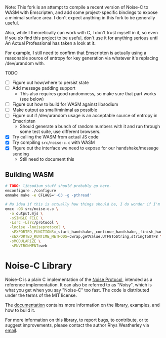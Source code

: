 Note: This fork is an attempt to compile a recent version of Noise-C to WASM with Emscripten, and add some project-specific bindings to expose a minimal surface area. I don't expect anything in this fork to be generally useful.

Also, while I theoretically can work with C, I don't trust myself in it, so even if you _do_ find this project to be useful, don't use it for anything serious until An Actual Professional has taken a look at it.

For example, I still need to confirm that Emscripten is actually using a reasonable source of entropy for key generation via whatever it's replacing /dev/urandom with.

TODO

- [ ] Figure out how/where to persist state
- [ ] Add message padding support
  - This also requires good randomness, so make sure that part works (see below)
- [ ] Figure out how to build for WASM against libsodium
- [ ] Make output as small/minimal as possible
- [ ] Figure out if /dev/urandom usage is an acceptable source of entropy in Emscripten
  - Should generate a bunch of random numbers with it and run through some test suite, use different browsers.
- [x] Try calling the WASM from actual JS code
- [x] Try compiling `src/noise-c.c` with WASM
- [x] Figure out the interface we need to expose for our handshake/message sending
  - Still need to document this

## Building WASM

```bash
# TODO: libsodium stuff should probably go here.
emconfigure ./configure
emmake make -e CFLAGS='-O3 -g -pthread'

# No idea if this is actually how things should be, I do wonder if I'm just messing up the automake files.
emcc -O3 src/noise-c.o \
  -o output.mjs \
  -sSINGLE_FILE \
  -Lsrc -Lsrc/protocol \
  -lnoise -lnoiseprotocol \
  -sEXPORTED_FUNCTIONS=_start_handshake,_continue_handshake,_finish_handshake,_encrypt_message,_decrypt_message,_malloc,_free \
  -sEXPORTED_RUNTIME_METHODS=cwrap,getValue,UTF8ToString,stringToUTF8 \
  -sMODULARIZE \
  -sENVIRONMENT=web
```

Noise-C Library
===============

Noise-C is a plain C implementation of the
[Noise Protocol](http://noiseprotocol.org), intended as a
reference implementation.  It can also be referred to as "Noisy",
which is what you get when you say "Noise-C" too fast.  The code is
distributed under the terms of the MIT license.

The [documentation](http://rweather.github.io/noise-c/index.html)
contains more information on the library, examples, and how to build it.

For more information on this library, to report bugs, to contribute,
or to suggest improvements, please contact the author Rhys Weatherley via
[email](mailto:rhys.weatherley@gmail.com).
